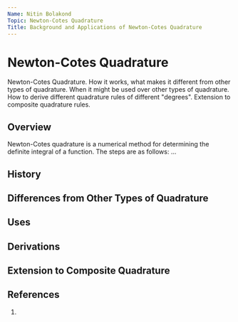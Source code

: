 ```yaml
---
Name: Nitin Bolakond
Topic: Newton-Cotes Quadrature
Title: Background and Applications of Newton-Cotes Quadrature
---
```


# Newton-Cotes Quadrature

Newton-Cotes Quadrature. How it works, what makes it different from other types of quadrature. When it might be used over other types of quadrature. How to derive different quadrature rules of different "degrees". Extension to composite quadrature rules.
## Overview
Newton-Cotes quadrature is a numerical method for determining the definite integral of a function. The steps are as follows:
...
## History
## Differences from Other Types of Quadrature
## Uses
## Derivations
## Extension to Composite Quadrature
## References
1. 
